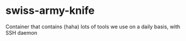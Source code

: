 # swiss-army-knife
Container that contains (haha) lots of tools we use on a daily basis, with SSH daemon
